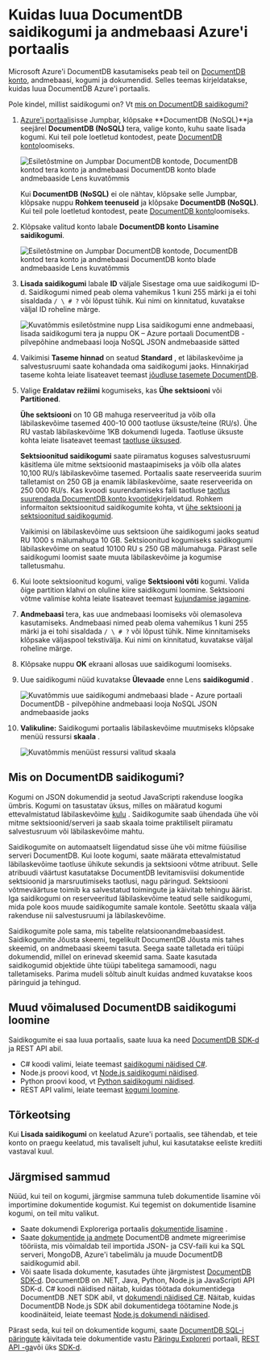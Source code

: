 <properties 
    pageTitle="DocumentDB andmebaasi ja saidikogumi loomine | Microsoft Azure'i" 
    description="Saate teada, kuidas luua NoSQL andmebaasid ja JSON dokumendi saidikogumid portaali Online'i teenuse kasutamise Azure'i DocumentDB, pilv vastavalt dokumendi andmebaasi. Saada tasuta prooviversiooni juba täna." 
    services="documentdb" 
    authors="mimig1" 
    manager="jhubbard" 
    editor="monicar" 
    documentationCenter=""/>

<tags 
    ms.service="documentdb" 
    ms.workload="data-services" 
    ms.tgt_pltfrm="na" 
    ms.devlang="na" 
    ms.topic="article" 
    ms.date="10/17/2016" 
    ms.author="mimig"/>

# <a name="how-to-create-a-documentdb-collection-and-database-using-the-azure-portal"></a>Kuidas luua DocumentDB saidikogumi ja andmebaasi Azure'i portaalis

Microsoft Azure'i DocumentDB kasutamiseks peab teil on [DocumentDB konto](documentdb-create-account.md), andmebaasi, kogumi ja dokumendid. Selles teemas kirjeldatakse, kuidas luua DocumentDB Azure'i portaalis. 

Pole kindel, millist saidikogumi on? Vt [mis on DocumentDB saidikogumi?](#what-is-a-documentdb-collection)

1.  [Azure'i portaali](https://portal.azure.com/)sisse Jumpbar, klõpsake **DocumentDB (NoSQL)**ja seejärel **DocumentDB (NoSQL)** tera, valige konto, kuhu saate lisada kogumi. Kui teil pole loetletud kontodest, peate [DocumentDB konto](documentdb-create-account.md)loomiseks.

    ![Esiletõstmine on Jumpbar DocumentDB kontode, DocumentDB kontod tera konto ja andmebaasi DocumentDB konto blade andmebaaside Lens kuvatõmmis](./media/documentdb-create-collection/docdb-database-creation-1-2.png)
    
    Kui **DocumentDB (NoSQL)** ei ole nähtav, klõpsake selle Jumpbar, klõpsake nuppu **Rohkem teenuseid** ja klõpsake **DocumentDB (NoSQL)**. Kui teil pole loetletud kontodest, peate [DocumentDB konto](documentdb-create-account.md)loomiseks.

2. Klõpsake valitud konto labale **DocumentDB konto** **Lisamine saidikogumi**.

    ![Esiletõstmine on Jumpbar DocumentDB kontode, DocumentDB kontod tera konto ja andmebaasi DocumentDB konto blade andmebaaside Lens kuvatõmmis](./media/documentdb-create-collection/docdb-database-creation-3.png)

3. **Lisada saidikogumi** labale **ID** väljale Sisestage oma uue saidikogumi ID-d. Saidikogumi nimed peab olema vahemikus 1 kuni 255 märki ja ei tohi sisaldada `/ \ # ?` või lõpust tühik. Kui nimi on kinnitatud, kuvatakse väljal ID roheline märge.

    ![Kuvatõmmis esiletõstmine nupp Lisa saidikogumi enne andmebaasi, lisada saidikogumi tera ja nuppu OK – Azure portaali DocumentDB - pilvepõhine andmebaasi looja NoSQL JSON andmebaaside sätted](./media/documentdb-create-collection/docdb-collection-creation-5-8.png)

4. Vaikimisi **Taseme hinnad** on seatud **Standard** , et läbilaskevõime ja salvestusruumi saate kohandada oma saidikogumi jaoks. Hinnakirjad taseme kohta leiate lisateavet teemast [jõudluse tasemete DocumentDB](documentdb-performance-levels.md).  

5. Valige **Eraldatav režiimi** kogumiseks, kas **Ühe sektsiooni** või **Partitioned**. 

    **Ühe sektsiooni** on 10 GB mahuga reserveeritud ja võib olla läbilaskevõime tasemed 400-10 000 taotluse üksuste/teine (RU/s). Ühe RU vastab läbilaskevõime 1KB dokumendi lugeda. Taotluse üksuste kohta leiate lisateavet teemast [taotluse üksused](documentdb-request-units.md). 

    **Sektsioonitud saidikogumi** saate piiramatus koguses salvestusruumi käsitlema üle mitme sektsioonid mastaapimiseks ja võib olla alates 10,100 RU/s läbilaskevõime tasemed. Portaalis saate reserveerida suurim talletamist on 250 GB ja enamik läbilaskevõime, saate reserveerida on 250 000 RU/s. Kas kvoodi suurendamiseks faili taotluse [taotlus suurendada DocumentDB konto kvootide](documentdb-increase-limits.md)kirjeldatud. Rohkem informaiton sektsioonitud saidikogumite kohta, vt [ühe sektsiooni ja sektsioonitud saidikogumid](documentdb-partition-data.md#single-partition-and-partitioned-collections).

    Vaikimisi on läbilaskevõime uus sektsioon ühe saidikogumi jaoks seatud RU 1000 s mälumahuga 10 GB. Sektsioonitud kogumiseks saidikogumi läbilaskevõime on seatud 10100 RU s 250 GB mälumahuga. Pärast selle saidikogumi loomist saate muuta läbilaskevõime ja kogumise talletusmahu. 

6. Kui loote sektsioonitud kogumi, valige **Sektsiooni võti** kogumi. Valida õige partition klahvi on oluline kiire saidikogumi loomine. Sektsiooni võtme valimise kohta leiate lisateavet teemast [kujundamise jagamine](documentdb-partition-data.md#designing-for-partitioning).

7. **Andmebaasi** tera, kas uue andmebaasi loomiseks või olemasoleva kasutamiseks. Andmebaasi nimed peab olema vahemikus 1 kuni 255 märki ja ei tohi sisaldada `/ \ # ?` või lõpust tühik. Nime kinnitamiseks klõpsake väljaspool tekstivälja. Kui nimi on kinnitatud, kuvatakse väljal roheline märge.

8. Klõpsake nuppu **OK** ekraani allosas uue saidikogumi loomiseks. 

9. Uue saidikogumi nüüd kuvatakse **Ülevaade** enne Lens **saidikogumid** .
 
    ![Kuvatõmmis uue saidikogumi andmebaasi blade - Azure portaali DocumentDB - pilvepõhine andmebaasi looja NoSQL JSON andmebaaside jaoks](./media/documentdb-create-collection/docdb-collection-creation-9.png)

10. **Valikuline:** Saidikogumi portaalis läbilaskevõime muutmiseks klõpsake menüü ressursi **skaala** . 

    ![Kuvatõmmis menüüst ressursi valitud skaala](./media/documentdb-create-collection/docdb-collection-creation-scale.png)

## <a name="what-is-a-documentdb-collection"></a>Mis on DocumentDB saidikogumi? 

Kogumi on JSON dokumendid ja seotud JavaScripti rakenduse loogika ümbris. Kogumi on tasustatav üksus, milles on määratud kogumi ettevalmistatud läbilaskevõime [kulu](documentdb-performance-levels.md) . Saidikogumite saab ühendada ühe või mitme sektsioonid/serveri ja saab skaala toime praktiliselt piiramatu salvestusruum või läbilaskevõime mahtu.

Saidikogumite on automaatselt liigendatud sisse ühe või mitme füüsilise serveri DocumentDB. Kui loote kogumi, saate määrata ettevalmistatud läbilaskevõime taotluse ühikute sekundis ja sektsiooni võtme atribuut. Selle atribuudi väärtust kasutatakse DocumentDB levitamisviisi dokumentide sektsioonid ja marsruutimiseks taotlusi, nagu päringud. Sektsiooni võtmeväärtuse toimib ka salvestatud toimingute ja käivitab tehingu äärist. Iga saidikogumi on reserveeritud läbilaskevõime teatud selle saidikogumi, mida pole koos muude saidikogumite samale kontole. Seetõttu skaala välja rakenduse nii salvestusruumi ja läbilaskevõime. 

Saidikogumite pole sama, mis tabelite relatsioonandmebaasidest. Saidikogumite Jõusta skeemi, tegelikult DocumentDB Jõusta mis tahes skeemid, on andmebaasi skeemi tasuta. Seega saate talletada eri tüüpi dokumendid, millel on erinevad skeemid sama. Saate kasutada saidikogumid objektide ühte tüüpi tabelitega samamoodi, nagu talletamiseks. Parima mudeli sõltub ainult kuidas andmed kuvatakse koos päringuid ja tehingud.

## <a name="other-ways-to-create-a-documentdb-collection"></a>Muud võimalused DocumentDB saidikogumi loomine

Saidikogumite ei saa luua portaalis, saate luua ka need [DocumentDB SDK-d](documentdb-sdk-dotnet.md) ja REST API abil. 

- C# koodi valimi, leiate teemast [saidikogumi näidised C#](documentdb-dotnet-samples.md#collection-examples). 
- Node.js proovi kood, vt [Node.js saidikogumi näidised](documentdb-nodejs-samples.md#collection-examples).
- Python proovi kood, vt [Python saidikogumi näidised](documentdb-python-samples.md#collection-examples).
- REST API valimi, leiate teemast [kogumi loomine](https://msdn.microsoft.com/library/azure/mt489078.aspx).

## <a name="troubleshooting"></a>Tõrkeotsing

Kui **Lisada saidikogumi** on keelatud Azure'i portaalis, see tähendab, et teie konto on praegu keelatud, mis tavaliselt juhul, kui kasutatakse eeliste krediiti vastaval kuul.   

## <a name="next-steps"></a>Järgmised sammud

Nüüd, kui teil on kogumi, järgmise sammuna tuleb dokumentide lisamine või importimine dokumentide kogumist. Kui tegemist on dokumentide lisamine kogumi, on teil mitu valikut.

- Saate dokumendi Exploreriga portaalis [dokumentide lisamine](documentdb-view-json-document-explorer.md) .
- Saate [dokumentide ja andmete](documentdb-import-data.md) DocumentDB andmete migreerimise tööriista, mis võimaldab teil importida JSON- ja CSV-faili kui ka SQL serveri, MongoDB, Azure'i tabelimälu ja muude DocumentDB saidikogumid abil. 
- Või saate lisada dokumente, kasutades ühte järgmistest [DocumentDB SDK-d](documentdb-sdk-dotnet.md). DocumentDB on .NET, Java, Python, Node.js ja JavaScripti API SDK-d. C# koodi näidised näitab, kuidas töötada dokumentidega DocumentDB .NET SDK abil, vt [dokumendi näidised C#](documentdb-dotnet-samples.md#document-examples). Näitab, kuidas DocumentDB Node.js SDK abil dokumentidega töötamine Node.js koodinäiteid, leiate teemast [Node.js dokumendi näidised](documentdb-nodejs-samples.md#document-examples).

Pärast seda, kui teil on dokumentide kogumi, saate [DocumentDB SQL-i](documentdb-sql-query.md) [päringute](documentdb-sql-query.md#executing-queries) käivitada teie dokumentide vastu [Päringu Exploreri](documentdb-query-collections-query-explorer.md) portaali, [REST API -ga](https://msdn.microsoft.com/library/azure/dn781481.aspx)või üks [SDK-d](documentdb-sdk-dotnet.md). 

